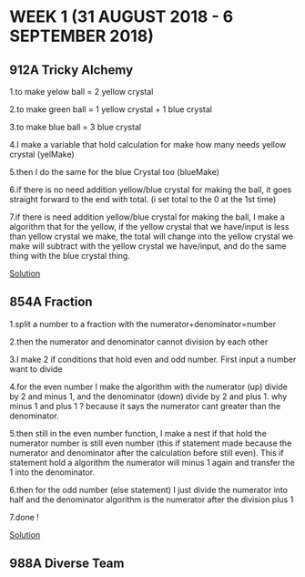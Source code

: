 # WEEK 1 (31 AUGUST 2018 - 6 SEPTEMBER 2018)
## 912A Tricky Alchemy

1.to make yelow ball = 2 yellow crystal

2.to make green ball = 1 yellow crystal + 1 blue crystal

3.to make blue ball = 3 blue crystal

4.I make a variable that hold calculation for make how many needs yellow crystal (yelMake)

5.then I do the same for the blue Crystal too (blueMake)

6.if there is no need addition yellow/blue crystal for making the ball, it goes straight forward to the end with total. (i set total to the 0 at the 1st time)

7.if there is need addition  yellow/blue crystal for making the ball, I make a algorithm that for the yellow, if the yellow crystal
that we have/input is less than yellow crystal we make, the total will change into the yellow crystal we make will subtract with the yellow crystal we have/input, and do the same thing with the blue crystal thing.

  
[Solution](http://codeforces.com/contest/912/submission/42449528)
 
 
 ## 854A Fraction
 
1.split a number to a fraction with the numerator+denominator=number
 
2.then the numerator and denominator cannot division by each other
 
3.I make 2 if conditions that hold even and odd number. First input a number want to divide
 
4.for the even number I make the algorithm with the numerator (up) divide by 2 and minus 1, and the denominator (down) divide by 2 and plus 1. why minus 1 and plus 1 ? because it says the numerator cant greater than the denominator.
 
5.then still in the even number function, I make a nest if that hold the numerator number is still even number (this if statement made  because the numerator and denominator after the calculation before still even). This if statement hold a algorithm the numerator will minus 1 again and transfer the 1 into the denominator.
 
6.then for the odd number (else statement) I just divide the numerator into half and the denominator algorithm is the numerator after the division plus 1
 
7.done !
 
      
[Solution](http://codeforces.com/contest/854/submission/42448669)
    
    
## 988A Diverse Team
